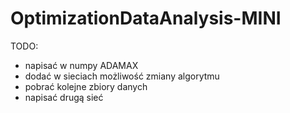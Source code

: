 # OptimizationDataAnalysis-MINI

TODO:
- napisać w numpy ADAMAX
- dodać w sieciach możliwość zmiany algorytmu
- pobrać kolejne zbiory danych
- napisać drugą sieć
